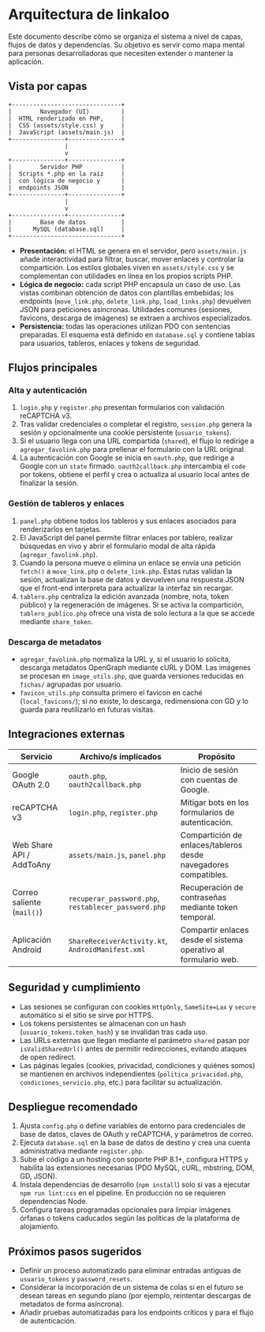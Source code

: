 # Arquitectura de linkaloo

Este documento describe cómo se organiza el sistema a nivel de capas, flujos de datos y dependencias.
Su objetivo es servir como mapa mental para personas desarrolladoras que necesiten extender o mantener
la aplicación.

## Vista por capas

```
+-------------------------------+
|        Navegador (UI)         |
|  HTML renderizado en PHP,     |
|  CSS (assets/style.css) y     |
|  JavaScript (assets/main.js)  |
+---------------+---------------+
                |
                v
+---------------+---------------+
|        Servidor PHP           |
|  Scripts *.php en la raíz     |
|  con lógica de negocio y      |
|  endpoints JSON               |
+---------------+---------------+
                |
                v
+---------------+---------------+
|        Base de datos          |
|      MySQL (database.sql)     |
+-------------------------------+
```

- **Presentación:** el HTML se genera en el servidor, pero `assets/main.js` añade interactividad para
  filtrar, buscar, mover enlaces y controlar la compartición. Los estilos globales viven en
  `assets/style.css` y se complementan con utilidades en línea en los propios scripts PHP.
- **Lógica de negocio:** cada script PHP encapsula un caso de uso. Las vistas combinan obtención de
  datos con plantillas embebidas; los endpoints (`move_link.php`, `delete_link.php`, `load_links.php`)
  devuelven JSON para peticiones asíncronas. Utilidades comunes (sesiones, favicons, descarga de
  imágenes) se extraen a archivos especializados.
- **Persistencia:** todas las operaciones utilizan PDO con sentencias preparadas. El esquema está
  definido en `database.sql` y contiene tablas para usuarios, tableros, enlaces y tokens de seguridad.

## Flujos principales

### Alta y autenticación

1. `login.php` y `register.php` presentan formularios con validación reCAPTCHA v3.
2. Tras validar credenciales o completar el registro, `session.php` genera la sesión y opcionalmente
   una cookie persistente (`usuario_tokens`).
3. Si el usuario llega con una URL compartida (`shared`), el flujo lo redirige a `agregar_favolink.php`
   para prellenar el formulario con la URL original.
4. La autenticación con Google se inicia en `oauth.php`, que redirige a Google con un `state`
   firmado. `oauth2callback.php` intercambia el `code` por tokens, obtiene el perfil y crea o
   actualiza al usuario local antes de finalizar la sesión.

### Gestión de tableros y enlaces

1. `panel.php` obtiene todos los tableros y sus enlaces asociados para renderizarlos en tarjetas.
2. El JavaScript del panel permite filtrar enlaces por tablero, realizar búsquedas en vivo y abrir
   el formulario modal de alta rápida (`agregar_favolink.php`).
3. Cuando la persona mueve o elimina un enlace se envía una petición `fetch()` a `move_link.php` o
   `delete_link.php`. Estas rutas validan la sesión, actualizan la base de datos y devuelven una
   respuesta JSON que el front-end interpreta para actualizar la interfaz sin recargar.
4. `tablero.php` centraliza la edición avanzada (nombre, nota, token público) y la regeneración de
   imágenes. Si se activa la compartición, `tablero_publico.php` ofrece una vista de solo lectura a
   la que se accede mediante `share_token`.

### Descarga de metadatos

- `agregar_favolink.php` normaliza la URL y, si el usuario lo solicita, descarga metadatos OpenGraph
  mediante cURL y DOM. Las imágenes se procesan en `image_utils.php`, que guarda versiones reducidas
  en `fichas/` agrupadas por usuario.
- `favicon_utils.php` consulta primero el favicon en caché (`local_favicons/`); si no existe, lo
  descarga, redimensiona con GD y lo guarda para reutilizarlo en futuras visitas.

## Integraciones externas

| Servicio | Archivo/s implicados | Propósito |
| --- | --- | --- |
| Google OAuth 2.0 | `oauth.php`, `oauth2callback.php` | Inicio de sesión con cuentas de Google. |
| reCAPTCHA v3 | `login.php`, `register.php` | Mitigar bots en los formularios de autenticación. |
| Web Share API / AddToAny | `assets/main.js`, `panel.php` | Compartición de enlaces/tableros desde navegadores compatibles. |
| Correo saliente (`mail()`) | `recuperar_password.php`, `restablecer_password.php` | Recuperación de contraseñas mediante token temporal. |
| Aplicación Android | `ShareReceiverActivity.kt`, `AndroidManifest.xml` | Compartir enlaces desde el sistema operativo al formulario web. |

## Seguridad y cumplimiento

- Las sesiones se configuran con cookies `HttpOnly`, `SameSite=Lax` y `secure` automático si el sitio
  se sirve por HTTPS.
- Los tokens persistentes se almacenan con un hash (`usuario_tokens.token_hash`) y se invalidan tras
  cada uso.
- Las URLs externas que llegan mediante el parámetro `shared` pasan por `isValidSharedUrl()` antes de
  permitir redirecciones, evitando ataques de open redirect.
- Las páginas legales (cookies, privacidad, condiciones y quiénes somos) se mantienen en archivos
  independientes (`politica_privacidad.php`, `condiciones_servicio.php`, etc.) para facilitar su
  actualización.

## Despliegue recomendado

1. Ajusta `config.php` o define variables de entorno para credenciales de base de datos, claves de
   OAuth y reCAPTCHA, y parámetros de correo.
2. Ejecuta `database.sql` en la base de datos de destino y crea una cuenta administrativa mediante
   `register.php`.
3. Sube el código a un hosting con soporte PHP 8.1+, configura HTTPS y habilita las extensiones
   necesarias (PDO MySQL, cURL, mbstring, DOM, GD, JSON).
4. Instala dependencias de desarrollo (`npm install`) solo si vas a ejecutar `npm run lint:css` en el
   pipeline. En producción no se requieren dependencias Node.
5. Configura tareas programadas opcionales para limpiar imágenes órfanas o tokens caducados según las
   políticas de la plataforma de alojamiento.

## Próximos pasos sugeridos

- Definir un proceso automatizado para eliminar entradas antiguas de `usuario_tokens` y
  `password_resets`.
- Considerar la incorporación de un sistema de colas si en el futuro se desean tareas en segundo
  plano (por ejemplo, reintentar descargas de metadatos de forma asíncrona).
- Añadir pruebas automatizadas para los endpoints críticos y para el flujo de autenticación.

